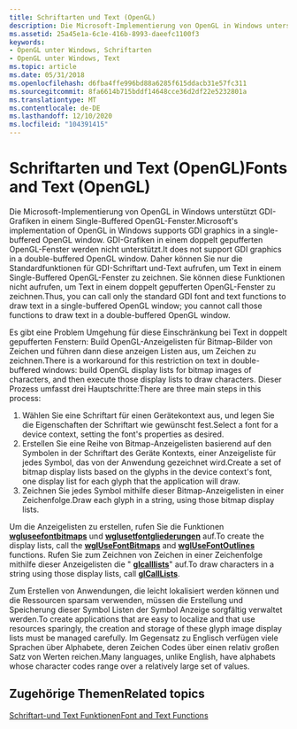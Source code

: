 ```yaml
---
title: Schriftarten und Text (OpenGL)
description: Die Microsoft-Implementierung von OpenGL in Windows unterstützt GDI-Grafiken in einem Single-Buffered OpenGL-Fenster.
ms.assetid: 25a45e1a-6c1e-416b-8993-daeefc1100f3
keywords:
- OpenGL unter Windows, Schriftarten
- OpenGL unter Windows, Text
ms.topic: article
ms.date: 05/31/2018
ms.openlocfilehash: d6fba4ffe996bd88a6285f615ddacb31e57fc311
ms.sourcegitcommit: 8fa6614b715bddf14648cce36d2df22e5232801a
ms.translationtype: MT
ms.contentlocale: de-DE
ms.lasthandoff: 12/10/2020
ms.locfileid: "104391415"
---
```

# <a name="fonts-and-text-opengl"></a><span data-ttu-id="c442e-105">Schriftarten und Text (OpenGL)</span><span class="sxs-lookup"><span data-stu-id="c442e-105">Fonts and Text (OpenGL)</span></span>

<span data-ttu-id="c442e-106">Die Microsoft-Implementierung von OpenGL in Windows unterstützt GDI-Grafiken in einem Single-Buffered OpenGL-Fenster.</span><span class="sxs-lookup"><span data-stu-id="c442e-106">Microsoft's implementation of OpenGL in Windows supports GDI graphics in a single-buffered OpenGL window.</span></span> <span data-ttu-id="c442e-107">GDI-Grafiken in einem doppelt gepufferten OpenGL-Fenster werden nicht unterstützt.</span><span class="sxs-lookup"><span data-stu-id="c442e-107">It does not support GDI graphics in a double-buffered OpenGL window.</span></span> <span data-ttu-id="c442e-108">Daher können Sie nur die Standardfunktionen für GDI-Schriftart und-Text aufrufen, um Text in einem Single-Buffered OpenGL-Fenster zu zeichnen. Sie können diese Funktionen nicht aufrufen, um Text in einem doppelt gepufferten OpenGL-Fenster zu zeichnen.</span><span class="sxs-lookup"><span data-stu-id="c442e-108">Thus, you can call only the standard GDI font and text functions to draw text in a single-buffered OpenGL window; you cannot call those functions to draw text in a double-buffered OpenGL window.</span></span>

<span data-ttu-id="c442e-109">Es gibt eine Problem Umgehung für diese Einschränkung bei Text in doppelt gepufferten Fenstern: Build OpenGL-Anzeigelisten für Bitmap-Bilder von Zeichen und führen dann diese anzeigen Listen aus, um Zeichen zu zeichnen.</span><span class="sxs-lookup"><span data-stu-id="c442e-109">There is a workaround for this restriction on text in double-buffered windows: build OpenGL display lists for bitmap images of characters, and then execute those display lists to draw characters.</span></span> <span data-ttu-id="c442e-110">Dieser Prozess umfasst drei Hauptschritte:</span><span class="sxs-lookup"><span data-stu-id="c442e-110">There are three main steps in this process:</span></span>

1.  <span data-ttu-id="c442e-111">Wählen Sie eine Schriftart für einen Gerätekontext aus, und legen Sie die Eigenschaften der Schriftart wie gewünscht fest.</span><span class="sxs-lookup"><span data-stu-id="c442e-111">Select a font for a device context, setting the font's properties as desired.</span></span>
2.  <span data-ttu-id="c442e-112">Erstellen Sie eine Reihe von Bitmap-Anzeigelisten basierend auf den Symbolen in der Schriftart des Geräte Kontexts, einer Anzeigeliste für jedes Symbol, das von der Anwendung gezeichnet wird.</span><span class="sxs-lookup"><span data-stu-id="c442e-112">Create a set of bitmap display lists based on the glyphs in the device context's font, one display list for each glyph that the application will draw.</span></span>
3.  <span data-ttu-id="c442e-113">Zeichnen Sie jedes Symbol mithilfe dieser Bitmap-Anzeigelisten in einer Zeichenfolge.</span><span class="sxs-lookup"><span data-stu-id="c442e-113">Draw each glyph in a string, using those bitmap display lists.</span></span>

<span data-ttu-id="c442e-114">Um die Anzeigelisten zu erstellen, rufen Sie die Funktionen [**wgluseefontbitmaps**](/windows/desktop/api/wingdi/nf-wingdi-wglusefontbitmapsa) und [**wglusetfontgliederungen**](/windows/desktop/api/wingdi/nf-wingdi-wglusefontoutlinesa) auf.</span><span class="sxs-lookup"><span data-stu-id="c442e-114">To create the display lists, call the [**wglUseFontBitmaps**](/windows/desktop/api/wingdi/nf-wingdi-wglusefontbitmapsa) and [**wglUseFontOutlines**](/windows/desktop/api/wingdi/nf-wingdi-wglusefontoutlinesa) functions.</span></span> <span data-ttu-id="c442e-115">Rufen Sie zum Zeichnen von Zeichen in einer Zeichenfolge mithilfe dieser Anzeigelisten die " [**glcalllists**](glcalllists.md)" auf.</span><span class="sxs-lookup"><span data-stu-id="c442e-115">To draw characters in a string using those display lists, call [**glCallLists**](glcalllists.md).</span></span>

<span data-ttu-id="c442e-116">Zum Erstellen von Anwendungen, die leicht lokalisiert werden können und die Ressourcen sparsam verwenden, müssen die Erstellung und Speicherung dieser Symbol Listen der Symbol Anzeige sorgfältig verwaltet werden.</span><span class="sxs-lookup"><span data-stu-id="c442e-116">To create applications that are easy to localize and that use resources sparingly, the creation and storage of these glyph image display lists must be managed carefully.</span></span> <span data-ttu-id="c442e-117">Im Gegensatz zu Englisch verfügen viele Sprachen über Alphabete, deren Zeichen Codes über einen relativ großen Satz von Werten reichen.</span><span class="sxs-lookup"><span data-stu-id="c442e-117">Many languages, unlike English, have alphabets whose character codes range over a relatively large set of values.</span></span>

## <a name="related-topics"></a><span data-ttu-id="c442e-118">Zugehörige Themen</span><span class="sxs-lookup"><span data-stu-id="c442e-118">Related topics</span></span>

<dl> <dt>

[<span data-ttu-id="c442e-119">Schriftart-und Text Funktionen</span><span class="sxs-lookup"><span data-stu-id="c442e-119">Font and Text Functions</span></span>](font-and-text-functions.md)
</dt> </dl>

 

 




